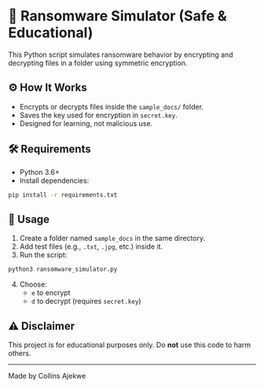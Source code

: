# 🔐 Ransomware Simulator (Safe & Educational)

This Python script simulates ransomware behavior by encrypting and decrypting files in a folder using symmetric encryption.

## ⚙️ How It Works
- Encrypts or decrypts files inside the `sample_docs/` folder.
- Saves the key used for encryption in `secret.key`.
- Designed for learning, not malicious use.

## 🛠 Requirements
- Python 3.6+
- Install dependencies:
```bash
pip install -r requirements.txt
```

## 🚀 Usage
1. Create a folder named `sample_docs` in the same directory.
2. Add test files (e.g., `.txt`, `.jpg`, etc.) inside it.
3. Run the script:
```bash
python3 ransomware_simulator.py
```
4. Choose:
    - `e` to encrypt
    - `d` to decrypt (requires `secret.key`)

## ⚠️ Disclaimer
This project is for educational purposes only. Do **not** use this code to harm others.

---
Made by Collins Ajekwe